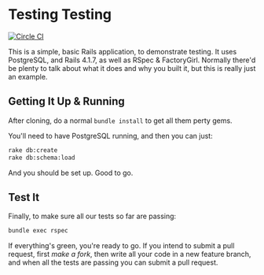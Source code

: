 # Testing Testing

[![Circle CI](https://circleci.com/gh/micahbrich/testing.svg?style=svg)](https://circleci.com/gh/micahbrich/testing)

This is a simple, basic Rails application, to demonstrate testing. It uses PostgreSQL, and Rails 4.1.7, as well as RSpec & FactoryGirl. Normally there'd be plenty to talk about what it does and why you built it, but this is really just an example.

## Getting It Up & Running

After cloning, do a normal ``bundle install`` to get all them perty gems.

You'll need to have PostgreSQL running, and then you can just:

```bash
rake db:create
rake db:schema:load
```

And you should be set up. Good to go.

## Test It

Finally, to make sure all our tests so far are passing:

```bash
bundle exec rspec
```

If everything's green, you're ready to go. If you intend to submit a pull request, first _make a fork_, then write all your code in a new feature branch, and when all the tests are passing you can submit a pull request.